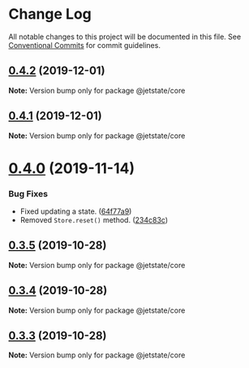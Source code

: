 # Change Log

All notable changes to this project will be documented in this file.
See [Conventional Commits](https://conventionalcommits.org) for commit guidelines.

## [0.4.2](https://github.com/mnasyrov/jetstate/compare/v0.4.1...v0.4.2) (2019-12-01)

**Note:** Version bump only for package @jetstate/core

## [0.4.1](https://github.com/mnasyrov/jetstate/compare/v0.4.0...v0.4.1) (2019-12-01)

**Note:** Version bump only for package @jetstate/core

# [0.4.0](https://github.com/mnasyrov/jetstate/compare/v0.3.5...v0.4.0) (2019-11-14)

### Bug Fixes

- Fixed updating a state. ([64f77a9](https://github.com/mnasyrov/jetstate/commit/64f77a90510d8beedc0a4762050070ef26bc0541))
- Removed `Store.reset()` method. ([234c83c](https://github.com/mnasyrov/jetstate/commit/234c83cd3f299febb5b737ed9721ff08d14f90d0))

## [0.3.5](https://github.com/mnasyrov/jetstate/compare/v0.3.4...v0.3.5) (2019-10-28)

**Note:** Version bump only for package @jetstate/core

## [0.3.4](https://github.com/mnasyrov/jetstate/compare/v0.3.3...v0.3.4) (2019-10-28)

**Note:** Version bump only for package @jetstate/core

## [0.3.3](https://github.com/mnasyrov/jetstate/compare/v0.3.2...v0.3.3) (2019-10-28)

**Note:** Version bump only for package @jetstate/core
